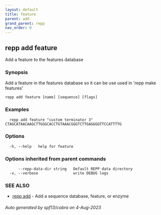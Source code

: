 ```yaml
---
layout: default
title: feature
parent: add
grand_parent: repp
nav_order: 0
---
```

## repp add feature

Add a feature to the features database

### Synopsis


Add a feature in the features database so it can be use used in 'repp make features'

```
repp add feature [name] [sequence] [flags]
```

### Examples

```
  repp add feature "custom terminator 3" CTAGCATAACAAGCTTGGGCACCTGTAAACGGGTCTTGAGGGGTTCCATTTTG
```

### Options

```
  -h, --help   help for feature
```

### Options inherited from parent commands

```
      --repp-data-dir string   Default REPP data directory
  -v, --verbose                write DEBUG logs
```

### SEE ALSO

* [repp add](repp_add)	 - Add a sequence database, feature, or enzyme

###### Auto generated by spf13/cobra on 4-Aug-2023
